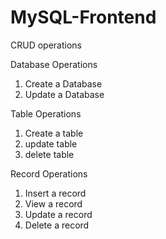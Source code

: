 # MySQL-Frontend

CRUD operations

Database Operations
1. Create a Database
2. Update a Database


Table Operations
1. Create a table
2. update table
3. delete table


Record Operations
1. Insert a record
2. View a record
3. Update a record
4. Delete a record
